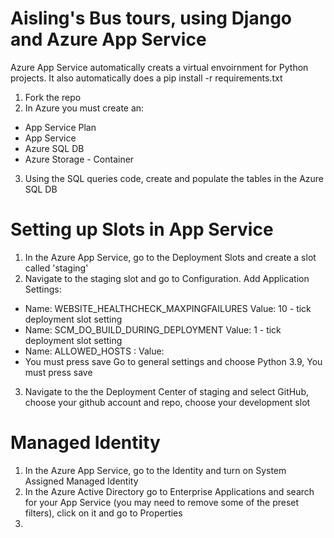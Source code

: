 # Aisling's Bus tours, using Django and Azure App Service

Azure App Service automatically creats a virtual envoirnment for Python projects. It also automatically does a pip install -r requirements.txt
1. Fork the repo
2. In Azure you must create an:
* App Service Plan
* App Service
* Azure SQL DB
* Azure Storage - Container
3. Using the SQL queries code, create and populate the tables in the Azure SQL DB

# Setting up Slots in App Service
1. In the Azure App Service, go to the Deployment Slots and create a slot called 'staging'
2. Navigate to the staging slot and go to Configuration.
Add Application Settings:
* Name: WEBSITE_HEALTHCHECK_MAXPINGFAILURES Value: 10 - tick deployment slot setting
* Name: SCM_DO_BUILD_DURING_DEPLOYMENT Value: 1 - tick deployment slot setting
* Name: ALLOWED_HOSTS : Value: <Your-domain-name>
* You must press save
Go to general settings and choose Python 3.9, You must press save
3. Navigate to the the Deployment Center of staging and select GitHub, choose your github account and repo, choose your development slot

# Managed Identity
1. In the Azure App Service, go to the Identity and turn on System Assigned Managed Identity
2. In the Azure Active Directory go to Enterprise Applications and search for your App Service (you may need to remove some of the preset filters), click on it and go to Properties
3.